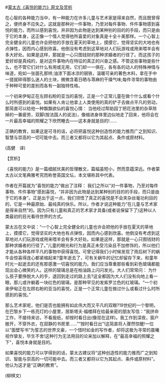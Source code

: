 #[蒙太古《喜悦的能力》原文及赏析](https://www.vrrw.net/wx/12263.html)

在心智的各种能力当中，有一种能力在许多儿童与艺术家是得来自然，而且既曾得之，便终身不应失之。这就是那种对一件事物，乃至对每件事物、件件事物感到喜悦的能力，而所以感到喜悦，并非因为此物是达到某种别的目的的手段，而只是由于它的本身，这正像一个情人觉得他所喜爱的对象真是十全十美那样。一个心智上完全健全的儿童也许会把他的手放在夏天的草地上，摸摸它，觉得坚实的大地也有点弹性，因而内心感到欣喜。他倒没有考虑到这草地对人们玩游戏或用来喂羊会有多大好处。如果是这样，那就是一心只图钱财的那种求婚者的行径了。而这孩子的爱好却是真纯的，是对这件事物内在特征的真正的兴奋之感。不管这些事物是些什么，也不管它们对什么有用或无用，它们却一一俱在，各有各的动人的特殊神情与味道，宛如一张面孔那样;油漆下面冰凉的钢铁，温暖可亲的著色木料，拿在手中一搓就碎得那么迷人的土块，微微含着日晒与荨麻的干燥气味;每件寻常的事物由于种种可爱的差别而各有一副独特性格。

一个初来伊甸正在左顾右盼的亚当的喜悦，正是一个正常儿童在做个什么或看个什么时所感到的喜悦。如果有人肯让他拿上人类使用的真的铲子去做点平凡的劳动，那简直可以给他一种飘飘欲仙的喜悦心情： 当他经过帮助园丁把花池里的杂草除掉的一番疲劳，双脚(按法国人的说法)，像缩进身体里边似地走了回来，他将会在一片最高幸福的照耀之下欣然睡去——这本身就是目的!……

正确的教育，如果这是可寻的话，必将把喜悦这种创造性的能力推而广之到知识、智慧与崇高的一切可能中去。而三者又都将以它为其起点、条件或原材料。

(高健　译)



【赏析】

《喜悦的能力》是一篇细腻优美的哲理散文，篇幅虽短小，然而意蕴深远。作者蒙太古以文笔典雅考究而称誉英国文坛，本文堪称其中代表。

作者在开篇就为“喜悦的能力”做出了注释： 我们之所以“对一件事物，乃至对每件事物、件件事物”感到喜悦，“并非因为此物是达到某种别的目的的手段，而只是由于它的本身”。正是出于这一点，我们领悟了真正的喜悦是不会夹杂丝毫功利目的的，它是一种最原始、最纯真的快乐。所以，作者才说这种能力“在儿童与艺术家是得来自然”的。因为只有儿童和真正的艺术家才具备(或者说保留下了)这种以人类最初的目光看待世界的方式。

蒙太古在文中说：“一个心智上完全健全的儿童也许会把他的手放在夏天的草地上，摸摸它，觉得坚实的大地也有点弹性，因而内心感到欣喜。他倒没有考虑到这草地对人们玩游戏或用来喂羊会有多大好处。如果是这样，那就是一心只图钱财的那种求婚者的行径了。”儿童的眼光和行为是真正未受污染且不加修饰的，所以他们才能从各种各样平凡的事物中获得喜悦。可曾记得我们小时候发现了雨后树下的蜗牛会惊喜得连心都紧缩起来?童年逝去了，可有关蜗牛的记忆却留存下来，和童年时光一起逝去的还有那感激一切喜悦的能力。我们应当尊重那些看到彩色玻璃都能现出会心微笑的人。这样的玻璃总是在柏油路上闪闪发光。大人们常常问： 为什么孩子要挣脱大人的手，退回到走过的路上去?这全都因为大人们没有向地上看一眼，那儿或许躺着一块红色的玻璃，是那种罕见的发紫罗兰色的红玻璃。“一个初来伊甸正在左顾右盼的亚当的喜悦，正是一个正常儿童在做过什么或看过什么时所感到的喜悦。”

那么艺术家呢，他们是否也能拥有如此伟大而又平凡的双眼?19世纪的一个黎明，在巴黎乡下一栋亮灯的小屋里，居斯塔夫·福楼拜在给最亲密的朋友写信：“我拼命工作，不接待来访，不看报纸，却按时看日出(像现在这样)。我工作到深夜，窗户敞开，不穿外衣，在寂静的书房里……”“按时看日出”!这简直将人骤然惊醒!一位以“面壁写书”为誓志的世界文豪，一个惜时如金的写作者，却将这极为寻常的晨曦视作挚友，毕生不舍!这种行为无法用目的论来加以解释，在“最高幸福的照耀之下”，喜悦本身就是目的。

如果喜悦的能力可以学得到的话，蒙太古建议将“这种创造性的能力推而广之到知识、智能与崇高的一切可能中去。而三者又都将以它为其起点、条件或原材料”。他认为这才是“正确的教育”。

(柳棋文)

